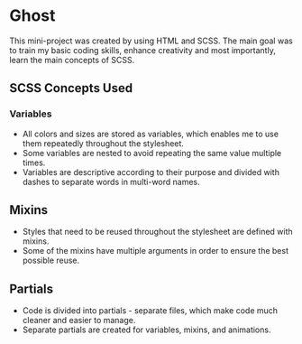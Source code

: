 # Ghost

This mini-project was created by using HTML and SCSS. The main goal was to train my basic coding skills, enhance creativity and most importantly, learn the main concepts of SCSS.

## SCSS Concepts Used

### Variables

- All colors and sizes are stored as variables, which enables me to use them repeatedly throughout the stylesheet.
- Some variables are nested to avoid repeating the same value multiple times.
- Variables are descriptive according to their purpose and divided with dashes to separate words in multi-word names.

## Mixins

- Styles that need to be reused throughout the stylesheet are defined with mixins.
- Some of the mixins have multiple arguments in order to ensure the best possible reuse.

## Partials

- Code is divided into partials - separate files, which make code much cleaner and easier to manage.
- Separate partials are created for variables, mixins, and animations.
